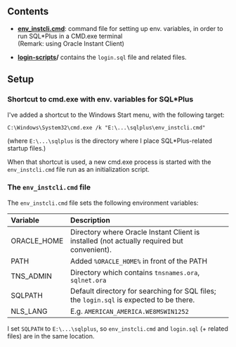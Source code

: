 ## Contents

* **[env\_instcli.cmd](env_instcli.cmd)**: command file for setting up env. variables, in order to
  run SQL\*Plus in a CMD.exe terminal\
  (Remark: using Oracle Instant Client)
  
* **[login-scripts](login-scripts)/**  contains the `login.sql` file and related files.

## Setup

### Shortcut to cmd.exe with env. variables for SQL\*Plus

I've added a shortcut to the Windows Start menu, with the following target:

`C:\Windows\System32\cmd.exe /k "E:\...\sqlplus\env_instcli.cmd"`

(where `E:\...\sqlplus` is the directory where I place SQL\*Plus-related startup files.)

When that shortcut is used, a new cmd.exe process is started with the `env_instcli.cmd` file
run as an initialization script. 

### The `env_instcli.cmd` file

The `env_instcli.cmd` file sets the following environment variables:

| Variable      | Description                                                                                |
|:--------------|:-------------------------------------------------------------------------------------------|
| ORACLE\_HOME  | Directory where Oracle Instant Client is installed (not actually required but convenient). |
| PATH          | Added `%ORACLE_HOME%` in front of the PATH                                                 |
| TNS\_ADMIN    | Directory which contains `tnsnames.ora`, `sqlnet.ora`                                      |
| SQLPATH       | Default directory for searching for SQL files; the `login.sql` is expected to be there.    |
| NLS\_LANG     | E.g. `AMERICAN_AMERICA.WE8MSWIN1252`                                                       |

I set `SQLPATH` to `E:\...\sqlplus`, so `env_instcli.cmd` and `login.sql` (+ related files) are in the same location.



